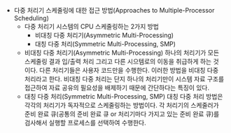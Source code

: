 - 다중 처리기 스케줄링에 대한 접근 방법(Approaches to Multiple-Processor Scheduling)
	- 다중 처리기 시스템의 CPU 스케줄링하는 2가지 방법
		- 비대칭 다중 처리기(Asymmetric Multi-Processing)
		- 대칭 다중 처리(Symmetric Multi-Processing, SMP)
	- 비대칭 다중 처리기(Asymmetric Multi-Processing)
		하나의 처리기가 모든 스케줄링 결과 입/출력 처리 그리고 다른 시으템로의 이동을 취급하게 하는 것이다. 다른 처리기들은 사용자 코드만을 수행한다. 이러한 방법을 비대칭 다중 처리라고 한다.
		비대칭 다중 처리는 단지 하나의 처리기만이 시스템 자료 구조를 접근하여 자료 공유의 필요성을 배제하기 때문에 간단하다는 특징이 있다.
	- 대칭 다중 처리(Symmetric Multi-Processing, SMP)
		대칭 다중 처리 방법은 각각의 처리기가 독자적으로 스케줄링하는 방법이다. 각 처리기의 스케줄러가 준비 완료 큐(공통의 준비 완료 큐 or 처리기마다 가지고 있는 준비 완료 큐)를 검사해서 실행할 프로세스를 선택하여 수행한다.